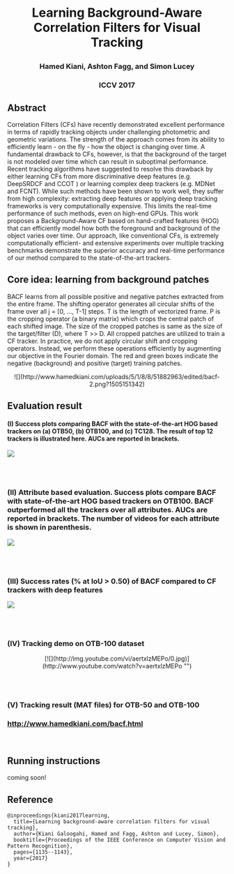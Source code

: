 
# <p align="center"> Learning Background-Aware Correlation Filters for Visual Tracking

### <p align="center"> Hamed Kiani, Ashton Fagg, and  Simon Lucey

### <p align="center"> ICCV 2017

## Abstract

Correlation Filters (CFs) have recently demonstrated excellent performance in terms of rapidly tracking objects under challenging photometric and geometric variations. The strength of the approach comes from its ability to efficiently learn - on the fly - how the object is changing over time. A fundamental drawback to CFs, however, is that the background of the target is not modeled over time which can result in suboptimal performance. Recent tracking algorithms have suggested to resolve this drawback by either learning CFs from more discriminative deep features (e.g. DeepSRDCF  and CCOT ) or learning complex deep trackers (e.g. MDNet and FCNT). While such methods have been shown to work well, they suffer from high complexity: extracting deep features or applying deep tracking frameworks is very computationally expensive. This limits the real-time performance of such methods, even on high-end GPUs. This work proposes a Background-Aware CF based on hand-crafted features (HOG) that can efficiently model how both the foreground and background of the object varies over time. Our approach, like conventional CFs, is extremely computationally efficient- and extensive experiments over multiple tracking benchmarks demonstrate the superior accuracy and real-time performance of our method compared to the state-of-the-art trackers.

## Core idea: learning from background patches

BACF learns from all possible positive and negative patches extracted from the entire frame. The shifting operator generates all circular shifts of the frame over all j = [0, ..., T-1] steps. T is the length of vectorized frame. P is the cropping operator (a binary matrix) which crops the central patch of each shifted image. The size of the cropped patches is same as the size of the target/filter (D), where T >> D. All cropped patches are utilized to train a CF tracker. In practice, we do not apply circular shift and cropping operators. Instead, we perform these operations efficiently by augmenting our objective in the Fourier domain. The red and green boxes indicate the negative (background) and positive (target) training patches.

<center> ![](http://www.hamedkiani.com/uploads/5/1/8/8/51882963/edited/bacf-2.png?1505151342)
</center>

## Evaluation result

#### (I) Success plots comparing BACF with the state-of-the-art HOG based trackers on (a) OTB50, (b) OTB100, and (c) TC128. The result of top 12 trackers is illustrated here. AUCs are reported in brackets.

![](http://www.hamedkiani.com/uploads/5/1/8/8/51882963/screen-shot-2017-09-11-at-1-40-00-pm_orig.png)

<br><br>

###  (II) Attribute based evaluation. Success plots compare BACF with state-of-the-art HOG based trackers on OTB100. BACF outperformed all the trackers over all attributes. AUCs are reported in brackets. The number of videos for each attribute is shown in parenthesis.

![](http://www.hamedkiani.com/uploads/5/1/8/8/51882963/screen-shot-2017-09-11-at-1-50-35-pm_orig.png)

<br><br>

### (III) Success rates (% at IoU > 0.50) of BACF compared to CF trackers with deep features

![](http://www.hamedkiani.com/uploads/5/1/8/8/51882963/screen-shot-2017-09-11-at-1-45-41-pm_orig.png)

<br><br>

### (IV) Tracking demo on OTB-100 dataset

<p align="center">
[![](http://img.youtube.com/vi/aertxlzMEPo/0.jpg)](http://www.youtube.com/watch?v=aertxlzMEPo "")
</p align="center">

<br><br>

### (V) Tracking result (MAT files) for OTB-50 and OTB-100​

### http://www.hamedkiani.com/bacf.html

<br>

## Running instructions

coming soon!

## Reference

```
@inproceedings{kiani2017learning,
  title={Learning background-aware correlation filters for visual tracking},
  author={Kiani Galoogahi, Hamed and Fagg, Ashton and Lucey, Simon},
  booktitle={Proceedings of the IEEE Conference on Computer Vision and Pattern Recognition},
  pages={1135--1143},
  year={2017}
}
```

